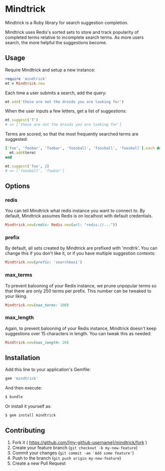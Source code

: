 # Mindtrick

Mindtrick is a Ruby library for search suggestion completion.

Mindtrick uses Redis's sorted sets to store and track popularity of completed
terms relative to incomplete search terms. As more users search, the more
helpful the suggestions become.

## Usage

Require Mindtrick and setup a new instance:
```ruby
require 'mindtrick'
mt = Mindtrick.new
```

Each time a user submits a search, add the query:
```ruby
mt.add('these are not the droids you are looking for')
```

When the user inputs a few letters, get a list of suggestions:
```ruby
mt.suggest('T')
# => ['these are not the droids you are looking for']
```

Terms are scored, so that the most frequently searched terms are suggested:
```ruby
['foo', 'foobar', 'foobar', 'foosball', 'foosball', 'foosball'].each do |term|
  mt.add(term)
end

mt.suggest('foo', 2)
# => ['foosball', 'foobar']
```

## Options

### redis

You can tell Mindtrick what redis instance you want to connect to. By default,
Mindtrick assumes Redis is on localhost with default credentials.

```ruby
Mindtrick.new(redis: Redis.new(url: "redis://..."))
```

### prefix

By default, all sets created by Mindtrick are prefixed with 'mndtrk'.
You can change this if you don't like it, or if you have multiple suggestion
contexts:

```ruby
Mindtrick.new(prefix: 'searchbox1')
```

### max_terms

To prevent balooning of your Redis instance, we prune unpopular terms so that
there are only 250 terms per prefix. This number can be tweaked to your liking.

```ruby
Mindtrick.new(max_terms: 100)
```

### max_length

Again, to prevent balooning of your Redis instance, Mindtrick doesn't keep
suggestions over 15 characters in length. You can tweak this as needed:

```ruby
Mindtrick.new(max_length: 20)
```

## Installation

Add this line to your application's Gemfile:

```ruby
gem 'mindtrick'
```

And then execute:

```bash
$ bundle
```

Or install it yourself as:

```bash
$ gem install mindtrick
```

## Contributing

1. Fork it ( https://github.com/[my-github-username]/mindtrick/fork )
2. Create your feature branch (`git checkout -b my-new-feature`)
3. Commit your changes (`git commit -am 'Add some feature'`)
4. Push to the branch (`git push origin my-new-feature`)
5. Create a new Pull Request
